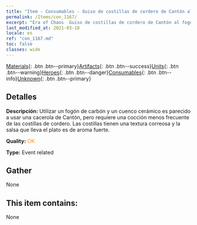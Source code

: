 ```yaml
---
title: "Item - Consumables - Guiso de costillas de cordero de Cantón al fogón de carbón"
permalink: /Items/con_1167/
excerpt: "Era of Chaos  Guiso de costillas de cordero de Cantón al fogón de carbón"
last_modified_at: 2021-03-18
locale: es
ref: "con_1167.md"
toc: false
classes: wide
---
```

 [Materials](/es/Items/){: .btn .btn--primary}[Artifacts](/es/Items/Artifacts/){: .btn .btn--success}[Units](/es/Items/Units/){: .btn .btn--warning}[Heroes](/es/Items/Heroes/){: .btn .btn--danger}[Consumables](/es/Items/Consumables/){: .btn .btn--info}[Unknown](/es/Items/Unknown/){: .btn .btn--primary}

## Detalles
 **Descripción:** Utilizar un fogón de carbón y un cuenco cerámico es parecido a usar una cacerola de Cantón, pero requiere una cocción menos frecuente de las costillas de cordero. Las costillas tienen una textura correosa y la salsa que lleva el plato es de aroma fuerte.

 **Quality:** <span style="color: #FF8C00">OK</span>

 **Type:** Event related

## Gather

  None

## This item contains:

  None

